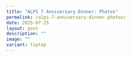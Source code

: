 ```yaml
---
title: "ALPS 7 Anniversary Dinner: Photos"
permalink: /alps-7-anniversary-dinner-photos/
date: 2025-07-25
layout: post
description: ""
image: ""
variant: tiptap
---
```

